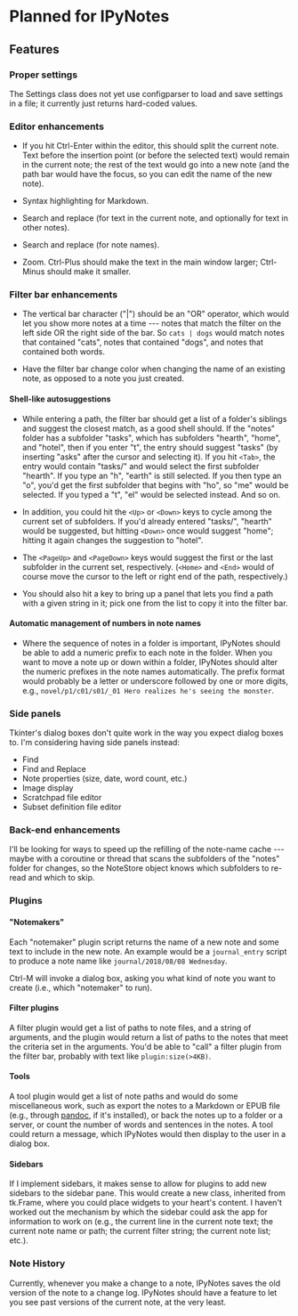 Planned for IPyNotes
====================

Features
--------

### Proper settings

The Settings class does not yet use configparser to load and save settings in a file; it currently just returns hard-coded values.



### Editor enhancements

- If you hit Ctrl-Enter within the editor, this should split the current note. Text before the insertion point (or before the selected text) would remain in the current note; the rest of the text would go into a new note (and the path bar would have the focus, so you can edit the name of the new note).

- Syntax highlighting for Markdown.

- Search and replace (for text in the current note, and optionally for text in other notes).

- Search and replace (for note names).

- Zoom. Ctrl-Plus should make the text in the main window larger; Ctrl-Minus should make it smaller.



### Filter bar enhancements

- The vertical bar character ("|") should be an "OR" operator, which would let you show more notes at a time --- notes that match the filter on the left side OR the right side of the bar. So `cats | dogs` would match notes that contained "cats", notes that contained "dogs", and notes that contained both words.

- Have the filter bar change color when changing the name of an existing note, as opposed to a note you just created.

#### Shell-like autosuggestions

- While entering a path, the filter bar should get a list of a folder's siblings and suggest the closest match, as a good shell should. If the "notes" folder has a subfolder "tasks", which has subfolders "hearth", "home", and "hotel", then if you enter "t", the entry should suggest "tasks" (by inserting "asks" after the cursor and selecting it). If you hit `<Tab>`, the entry would contain "tasks/" and would select the first subfolder "hearth". If you type an "h", "earth" is still selected. If you then type an "o", you'd get the first subfolder that begins with "ho", so "me" would be selected. If you typed a "t", "el" would be selected instead. And so on.

- In addition, you could hit the `<Up>` or `<Down>` keys to cycle among the current set of subfolders. If you'd already entered "tasks/", "hearth" would be suggested, but hitting `<Down>` once would suggest "home"; hitting it again changes the suggestion to "hotel".

- The `<PageUp>` and `<PageDown>` keys would suggest the first or the last subfolder in the current set, respectively. (`<Home>` and `<End>` would of course move the cursor to the left or right end of the path, respectively.)

- You should also hit a key to bring up a panel that lets you find a path with a given string in it; pick one from the list to copy it into the filter bar.

#### Automatic management of numbers in note names

- Where the sequence of notes in a folder is important, IPyNotes should be able to add a numeric prefix to each note in the folder. When you want to move a note up or down within a folder, IPyNotes should alter the numeric prefixes in the note names automatically. The prefix format would probably be a letter or underscore followed by one or more digits, e.g., `novel/p1/c01/s01/_01 Hero realizes he's seeing the monster`.



### Side panels

Tkinter's dialog boxes don't quite work in the way you expect dialog boxes to. I'm considering having side panels instead:

- Find
- Find and Replace
- Note properties (size, date, word count, etc.)
- Image display
- Scratchpad file editor
- Subset definition file editor



### Back-end enhancements

I'll be looking for ways to speed up the refilling of the note-name cache --- maybe with a coroutine or thread that scans the subfolders of the "notes" folder for changes, so the NoteStore object knows which subfolders to re-read and which to skip.



### Plugins

#### "Notemakers"

Each "notemaker" plugin script returns the name of a new note and some text to include in the new note. An example would be a `journal_entry` script to produce a note name like `journal/2018/08/08 Wednesday`.

Ctrl-M will invoke a dialog box, asking you what kind of note you want to create (i.e., which "notemaker" to run).


#### Filter plugins

A filter plugin would get a list of paths to note files, and a string of arguments, and the plugin would return a list of paths to the notes that meet the criteria set in the arguments. You'd be able to "call" a filter plugin from the filter bar, probably with text like `plugin:size(>4KB)`.


#### Tools

A tool plugin would get a list of note paths and would do some miscellaneous work, such as export the notes to a Markdown or EPUB file (e.g., through [pandoc], if it's installed), or back the notes up to a folder or a server, or count the number of words and sentences in the notes. A tool could return a message, which IPyNotes would then display to the user in a dialog box.


#### Sidebars

If I implement sidebars, it makes sense to allow for plugins to add new sidebars to the sidebar pane. This would create a new class, inherited from tk.Frame, where you could place widgets to your heart's content. I haven't worked out the mechanism by which the sidebar could ask the app for information to work on (e.g., the current line in the current note text; the current note name or path; the current filter string; the current note list; etc.).



### Note History

Currently, whenever you make a change to a note, IPyNotes saves the old version of the note to a change log. IPyNotes should have a feature to let you see past versions of the current note, at the very least.



[pandoc]: http://pandoc.org/
